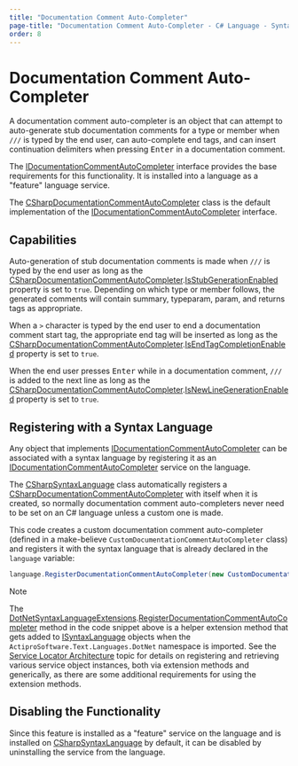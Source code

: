 ```yaml
---
title: "Documentation Comment Auto-Completer"
page-title: "Documentation Comment Auto-Completer - C# Language - SyntaxEditor .NET Languages Add-on"
order: 8
---
```

# Documentation Comment Auto-Completer

A documentation comment auto-completer is an object that can attempt to auto-generate stub documentation comments for a type or member when `///` is typed by the end user, can auto-complete end tags, and can insert continuation delimiters when pressing <kbd>Enter</kbd> in a documentation comment.

The [IDocumentationCommentAutoCompleter](xref:ActiproSoftware.Text.Languages.DotNet.IDocumentationCommentAutoCompleter) interface provides the base requirements for this functionality.  It is installed into a language as a "feature" language service.

The [CSharpDocumentationCommentAutoCompleter](xref:ActiproSoftware.Text.Languages.CSharp.Implementation.CSharpDocumentationCommentAutoCompleter) class is the default implementation of the [IDocumentationCommentAutoCompleter](xref:ActiproSoftware.Text.Languages.DotNet.IDocumentationCommentAutoCompleter) interface.

## Capabilities

Auto-generation of stub documentation comments is made when `///` is typed by the end user as long as the [CSharpDocumentationCommentAutoCompleter](xref:ActiproSoftware.Text.Languages.CSharp.Implementation.CSharpDocumentationCommentAutoCompleter).[IsStubGenerationEnabled](xref:ActiproSoftware.Text.Languages.DotNet.Implementation.DocumentationCommentAutoCompleterBase.IsStubGenerationEnabled) property is set to `true`.  Depending on which type or member follows, the generated comments will contain summary, typeparam, param, and returns tags as appropriate.

When a `>` character is typed by the end user to end a documentation comment start tag, the appropriate end tag will be inserted as long as the [CSharpDocumentationCommentAutoCompleter](xref:ActiproSoftware.Text.Languages.CSharp.Implementation.CSharpDocumentationCommentAutoCompleter).[IsEndTagCompletionEnabled](xref:ActiproSoftware.Text.Languages.DotNet.Implementation.DocumentationCommentAutoCompleterBase.IsEndTagCompletionEnabled) property is set to `true`.

When the end user presses <kbd>Enter</kbd> while in a documentation comment, `///` is added to the next line as long as the [CSharpDocumentationCommentAutoCompleter](xref:ActiproSoftware.Text.Languages.CSharp.Implementation.CSharpDocumentationCommentAutoCompleter).[IsNewLineGenerationEnabled](xref:ActiproSoftware.Text.Languages.DotNet.Implementation.DocumentationCommentAutoCompleterBase.IsNewLineGenerationEnabled) property is set to `true`.

## Registering with a Syntax Language

Any object that implements [IDocumentationCommentAutoCompleter](xref:ActiproSoftware.Text.Languages.DotNet.IDocumentationCommentAutoCompleter) can be associated with a syntax language by registering it as an [IDocumentationCommentAutoCompleter](xref:ActiproSoftware.Text.Languages.DotNet.IDocumentationCommentAutoCompleter) service on the language.

The [CSharpSyntaxLanguage](xref:ActiproSoftware.Text.Languages.CSharp.Implementation.CSharpSyntaxLanguage) class automatically registers a [CSharpDocumentationCommentAutoCompleter](xref:ActiproSoftware.Text.Languages.CSharp.Implementation.CSharpDocumentationCommentAutoCompleter) with itself when it is created, so normally documentation comment auto-completers never need to be set on an C# language unless a custom one is made.

This code creates a custom documentation comment auto-completer (defined in a make-believe `CustomDocumentationCommentAutoCompleter` class) and registers it with the syntax language that is already declared in the `language` variable:

```csharp
language.RegisterDocumentationCommentAutoCompleter(new CustomDocumentationCommentAutoCompleter());
```

> [!NOTE]
> The [DotNetSyntaxLanguageExtensions](xref:ActiproSoftware.Text.Languages.DotNet.DotNetSyntaxLanguageExtensions).[RegisterDocumentationCommentAutoCompleter](xref:ActiproSoftware.Text.Languages.DotNet.DotNetSyntaxLanguageExtensions.RegisterDocumentationCommentAutoCompleter*) method in the code snippet above is a helper extension method that gets added to [ISyntaxLanguage](xref:ActiproSoftware.Text.ISyntaxLanguage) objects when the `ActiproSoftware.Text.Languages.DotNet` namespace is imported.  See the [Service Locator Architecture](../../language-creation/service-locator-architecture.md) topic for details on registering and retrieving various service object instances, both via extension methods and generically, as there are some additional requirements for using the extension methods.

## Disabling the Functionality

Since this feature is installed as a "feature" service on the language and is installed on [CSharpSyntaxLanguage](xref:ActiproSoftware.Text.Languages.CSharp.Implementation.CSharpSyntaxLanguage) by default, it can be disabled by uninstalling the service from the language.

